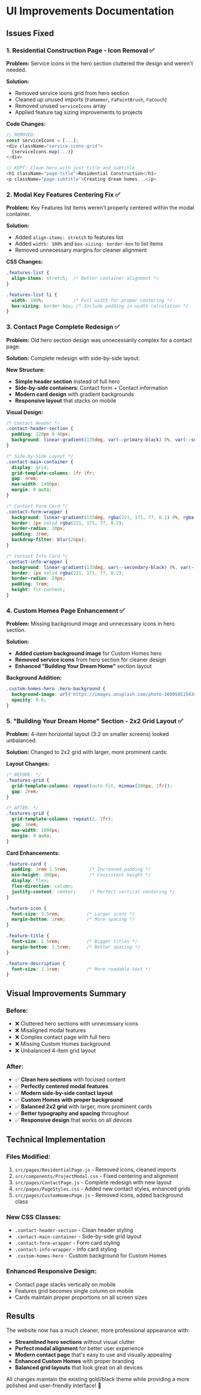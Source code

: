 # UI Improvements Documentation

## Issues Fixed

### 1. **Residential Construction Page - Icon Removal** ✅

**Problem:** Service icons in the hero section cluttered the design and weren't needed.

**Solution:** 
- Removed service icons grid from hero section
- Cleaned up unused imports (`FaHammer`, `FaPaintBrush`, `FaCouch`)
- Removed unused `serviceIcons` array
- Applied feature tag sizing improvements to projects

**Code Changes:**
```javascript
// REMOVED:
const serviceIcons = [...];
<div className="service-icons-grid">
  {serviceIcons.map(...)}
</div>

// KEPT: Clean hero with just title and subtitle
<h1 className="page-title">Residential Construction</h1>
<p className="page-subtitle">Creating dream homes...</p>
```

### 2. **Modal Key Features Centering Fix** ✅

**Problem:** Key Features list items weren't properly centered within the modal container.

**Solution:**
- Added `align-items: stretch` to features list
- Added `width: 100%` and `box-sizing: border-box` to list items  
- Removed unnecessary margins for cleaner alignment

**CSS Changes:**
```css
.features-list {
  align-items: stretch;  /* Better container alignment */
}

.features-list li {
  width: 100%;           /* Full width for proper centering */
  box-sizing: border-box; /* Include padding in width calculation */
}
```

### 3. **Contact Page Complete Redesign** ✅

**Problem:** Old hero section design was unnecessarily complex for a contact page.

**Solution:** Complete redesign with side-by-side layout:

**New Structure:**
- **Simple header section** instead of full hero
- **Side-by-side containers**: Contact form + Contact information
- **Modern card design** with gradient backgrounds
- **Responsive layout** that stacks on mobile

**Visual Design:**
```css
/* Contact Header */
.contact-header-section {
  padding: 120px 0 40px;
  background: linear-gradient(135deg, var(--primary-black) 0%, var(--secondary-black) 100%);
}

/* Side-by-Side Layout */
.contact-main-container {
  display: grid;
  grid-template-columns: 1fr 1fr;
  gap: 4rem;
  max-width: 1400px;
  margin: 0 auto;
}

/* Contact Form Card */
.contact-form-wrapper {
  background: linear-gradient(135deg, rgba(221, 171, 77, 0.1) 0%, rgba(242, 233, 145, 0.05) 100%);
  border: 1px solid rgba(221, 171, 77, 0.2);
  border-radius: 20px;
  padding: 3rem;
  backdrop-filter: blur(20px);
}

/* Contact Info Card */
.contact-info-wrapper {
  background: linear-gradient(135deg, var(--secondary-black) 0%, var(--accent-black) 100%);
  border: 1px solid rgba(221, 171, 77, 0.2);
  border-radius: 20px;
  padding: 3rem;
  height: fit-content;
}
```

### 4. **Custom Homes Page Enhancement** ✅

**Problem:** Missing background image and unnecessary icons in hero section.

**Solution:**
- **Added custom background image** for Custom Homes hero
- **Removed service icons** from hero section for cleaner design
- **Enhanced "Building Your Dream Home"** section layout

**Background Addition:**
```css
.custom-homes-hero .hero-background {
  background-image: url('https://images.unsplash.com/photo-1600585154340-be6161a56a0c?w=1920&h=1080&fit=crop&q=80');
  opacity: 0.6;
}
```

### 5. **"Building Your Dream Home" Section - 2x2 Grid Layout** ✅

**Problem:** 4-item horizontal layout (3:2 on smaller screens) looked unbalanced.

**Solution:** Changed to 2x2 grid with larger, more prominent cards:

**Layout Changes:**
```css
/* BEFORE: */
.features-grid {
  grid-template-columns: repeat(auto-fit, minmax(280px, 1fr));
  gap: 2rem;
}

/* AFTER: */
.features-grid {
  grid-template-columns: repeat(2, 1fr);
  gap: 3rem;
  max-width: 1000px;
  margin: 0 auto;
}
```

**Card Enhancements:**
```css
.feature-card {
  padding: 3rem 2.5rem;        /* Increased padding */
  min-height: 300px;           /* Consistent height */
  display: flex;
  flex-direction: column;
  justify-content: center;     /* Perfect vertical centering */
}

.feature-icon {
  font-size: 3.5rem;          /* Larger icons */
  margin-bottom: 2rem;        /* More spacing */
}

.feature-title {
  font-size: 1.5rem;          /* Bigger titles */
  margin-bottom: 1.5rem;      /* Better spacing */
}

.feature-description {
  font-size: 1.1rem;          /* More readable text */
}
```

## Visual Improvements Summary

### **Before:**
- ❌ Cluttered hero sections with unnecessary icons
- ❌ Misaligned modal features
- ❌ Complex contact page with full hero
- ❌ Missing Custom Homes background
- ❌ Unbalanced 4-item grid layout

### **After:**
- ✅ **Clean hero sections** with focused content
- ✅ **Perfectly centered modal features**
- ✅ **Modern side-by-side contact layout**
- ✅ **Custom Homes with proper background**
- ✅ **Balanced 2x2 grid** with larger, more prominent cards
- ✅ **Better typography and spacing** throughout
- ✅ **Responsive design** that works on all devices

## Technical Implementation

### **Files Modified:**
1. `src/pages/ResidentialPage.js` - Removed icons, cleaned imports
2. `src/components/ProjectModal.css` - Fixed centering and alignment
3. `src/pages/ContactPage.js` - Complete redesign with new layout
4. `src/pages/PageStyles.css` - Added new contact styles, enhanced grids
5. `src/pages/CustomHomesPage.js` - Removed icons, added background class

### **New CSS Classes:**
- `.contact-header-section` - Clean header styling
- `.contact-main-container` - Side-by-side grid layout
- `.contact-form-wrapper` - Form card styling
- `.contact-info-wrapper` - Info card styling
- `.custom-homes-hero` - Custom background for Custom Homes

### **Enhanced Responsive Design:**
- Contact page stacks vertically on mobile
- Features grid becomes single column on mobile
- Cards maintain proper proportions on all screen sizes

## Results

The website now has a much cleaner, more professional appearance with:
- **Streamlined hero sections** without visual clutter
- **Perfect modal alignment** for better user experience
- **Modern contact page** that's easy to use and visually appealing
- **Enhanced Custom Homes** with proper branding
- **Balanced grid layouts** that look great on all devices

All changes maintain the existing gold/black theme while providing a more polished and user-friendly interface! 🎉 